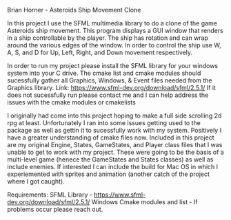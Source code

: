 Brian Horner - Asteroids Ship Movement Clone

In this project I use the SFML multimedia library to do a clone of the game Asteroids ship movement. This program displays a GUI window that renders in a ship controllable by the player. The ship has rotation and can wrap around the various edges of the window. 
In order to control the ship use W, A, S, and D for Up, Left, Right, and Down movement respectively.

In order to run my project please install the SFML library for your windows system into your C drive. The cmake list and cmake modules should sucessfully gather all Graphics, Windows, & Event files needed from the Graphics library.
Link: https://www.sfml-dev.org/download/sfml/2.5.1/
If it does not sucessfully run please contact me and I can help address the issues with the cmake modules or cmakelists

I originally had come into this project hoping to make a full side scrolling 2d rpg at least. Unfortunately I ran into some issues getting used to the package as well as gettin it to sucessfully work with my system. Positively I have a greater understanding of cmake files now.
Included in this project are my original Engine, States, GameStates, and Player class files that I was unable to get to work with my project. These were going to be the basis of a multi-level game (henece the GameStates and States classes) as well as include enemies. If interested I can include the build for Mac OS in which I experiemented with sprites and animation (another catch of the project where I got caught).




Requirements:
SFML Library - https://www.sfml-dev.org/download/sfml/2.5.1/
Windows
Cmake modules and list - If problems occur please reach out.
